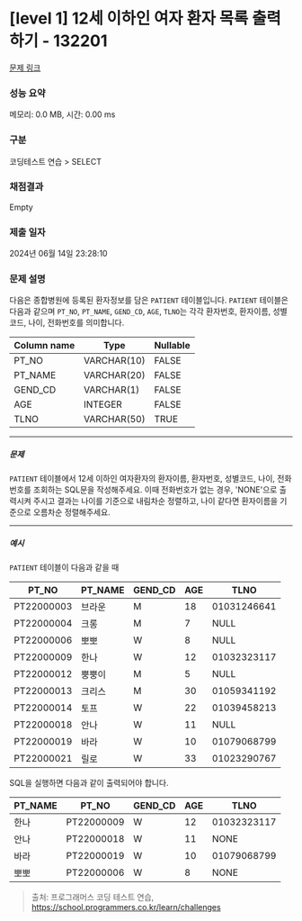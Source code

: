 # [level 1] 12세 이하인 여자 환자 목록 출력하기 - 132201 

[문제 링크](https://school.programmers.co.kr/learn/courses/30/lessons/132201) 

### 성능 요약

메모리: 0.0 MB, 시간: 0.00 ms

### 구분

코딩테스트 연습 > SELECT

### 채점결과

Empty

### 제출 일자

2024년 06월 14일 23:28:10

### 문제 설명

<p>다음은 종합병원에 등록된 환자정보를 담은 <code>PATIENT</code> 테이블입니다. <code>PATIENT</code> 테이블은 다음과 같으며 <code>PT_NO</code>, <code>PT_NAME</code>, <code>GEND_CD</code>, <code>AGE</code>, <code>TLNO</code>는 각각 환자번호, 환자이름, 성별코드, 나이, 전화번호를 의미합니다.</p>
<table class="table">
        <thead><tr>
<th>Column name</th>
<th>Type</th>
<th>Nullable</th>
</tr>
</thead>
        <tbody><tr>
<td>PT_NO</td>
<td>VARCHAR(10)</td>
<td>FALSE</td>
</tr>
<tr>
<td>PT_NAME</td>
<td>VARCHAR(20)</td>
<td>FALSE</td>
</tr>
<tr>
<td>GEND_CD</td>
<td>VARCHAR(1)</td>
<td>FALSE</td>
</tr>
<tr>
<td>AGE</td>
<td>INTEGER</td>
<td>FALSE</td>
</tr>
<tr>
<td>TLNO</td>
<td>VARCHAR(50)</td>
<td>TRUE</td>
</tr>
</tbody>
      </table>
<hr>

<h5>문제</h5>

<p><code>PATIENT</code> 테이블에서 12세 이하인 여자환자의 환자이름, 환자번호, 성별코드, 나이, 전화번호를 조회하는 SQL문을 작성해주세요. 이때 전화번호가 없는 경우, 'NONE'으로 출력시켜 주시고 결과는 나이를 기준으로 내림차순 정렬하고, 나이 같다면 환자이름을 기준으로 오름차순 정렬해주세요.</p>

<hr>

<h5>예시</h5>

<p><code>PATIENT</code> 테이블이 다음과 같을 때</p>
<table class="table">
        <thead><tr>
<th>PT_NO</th>
<th>PT_NAME</th>
<th>GEND_CD</th>
<th>AGE</th>
<th>TLNO</th>
</tr>
</thead>
        <tbody><tr>
<td>PT22000003</td>
<td>브라운</td>
<td>M</td>
<td>18</td>
<td>01031246641</td>
</tr>
<tr>
<td>PT22000004</td>
<td>크롱</td>
<td>M</td>
<td>7</td>
<td>NULL</td>
</tr>
<tr>
<td>PT22000006</td>
<td>뽀뽀</td>
<td>W</td>
<td>8</td>
<td>NULL</td>
</tr>
<tr>
<td>PT22000009</td>
<td>한나</td>
<td>W</td>
<td>12</td>
<td>01032323117</td>
</tr>
<tr>
<td>PT22000012</td>
<td>뿡뿡이</td>
<td>M</td>
<td>5</td>
<td>NULL</td>
</tr>
<tr>
<td>PT22000013</td>
<td>크리스</td>
<td>M</td>
<td>30</td>
<td>01059341192</td>
</tr>
<tr>
<td>PT22000014</td>
<td>토프</td>
<td>W</td>
<td>22</td>
<td>01039458213</td>
</tr>
<tr>
<td>PT22000018</td>
<td>안나</td>
<td>W</td>
<td>11</td>
<td>NULL</td>
</tr>
<tr>
<td>PT22000019</td>
<td>바라</td>
<td>W</td>
<td>10</td>
<td>01079068799</td>
</tr>
<tr>
<td>PT22000021</td>
<td>릴로</td>
<td>W</td>
<td>33</td>
<td>01023290767</td>
</tr>
</tbody>
      </table>
<p>SQL을 실행하면 다음과 같이 출력되어야 합니다.</p>
<table class="table">
        <thead><tr>
<th>PT_NAME</th>
<th>PT_NO</th>
<th>GEND_CD</th>
<th>AGE</th>
<th>TLNO</th>
</tr>
</thead>
        <tbody><tr>
<td>한나</td>
<td>PT22000009</td>
<td>W</td>
<td>12</td>
<td>01032323117</td>
</tr>
<tr>
<td>안나</td>
<td>PT22000018</td>
<td>W</td>
<td>11</td>
<td>NONE</td>
</tr>
<tr>
<td>바라</td>
<td>PT22000019</td>
<td>W</td>
<td>10</td>
<td>01079068799</td>
</tr>
<tr>
<td>뽀뽀</td>
<td>PT22000006</td>
<td>W</td>
<td>8</td>
<td>NONE</td>
</tr>
</tbody>
      </table>

> 출처: 프로그래머스 코딩 테스트 연습, https://school.programmers.co.kr/learn/challenges